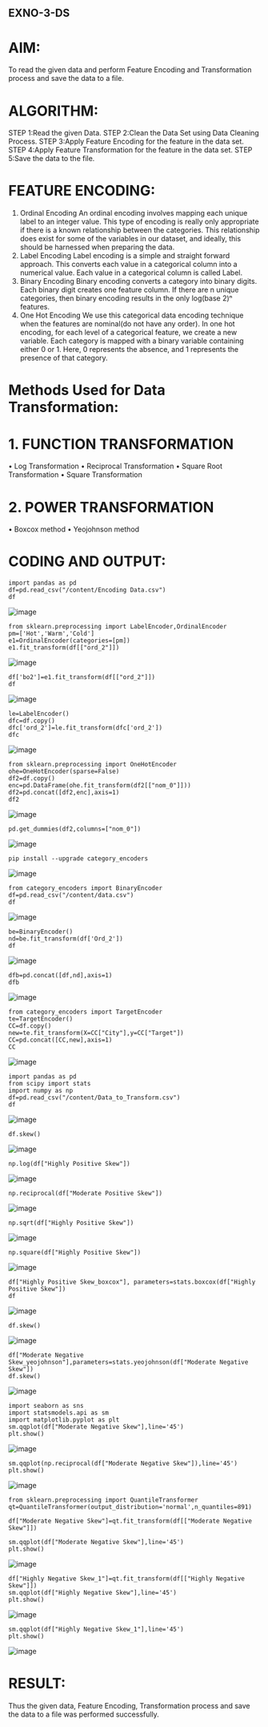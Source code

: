 ## EXNO-3-DS

# AIM:
To read the given data and perform Feature Encoding and Transformation process and save the data to a file.

# ALGORITHM:
STEP 1:Read the given Data.
STEP 2:Clean the Data Set using Data Cleaning Process.
STEP 3:Apply Feature Encoding for the feature in the data set.
STEP 4:Apply Feature Transformation for the feature in the data set.
STEP 5:Save the data to the file.

# FEATURE ENCODING:
1. Ordinal Encoding
An ordinal encoding involves mapping each unique label to an integer value. This type of encoding is really only appropriate if there is a known relationship between the categories. This relationship does exist for some of the variables in our dataset, and ideally, this should be harnessed when preparing the data.
2. Label Encoding
Label encoding is a simple and straight forward approach. This converts each value in a categorical column into a numerical value. Each value in a categorical column is called Label.
3. Binary Encoding
Binary encoding converts a category into binary digits. Each binary digit creates one feature column. If there are n unique categories, then binary encoding results in the only log(base 2)ⁿ features.
4. One Hot Encoding
We use this categorical data encoding technique when the features are nominal(do not have any order). In one hot encoding, for each level of a categorical feature, we create a new variable. Each category is mapped with a binary variable containing either 0 or 1. Here, 0 represents the absence, and 1 represents the presence of that category.

# Methods Used for Data Transformation:
  # 1. FUNCTION TRANSFORMATION
• Log Transformation
• Reciprocal Transformation
• Square Root Transformation
• Square Transformation
  # 2. POWER TRANSFORMATION
• Boxcox method
• Yeojohnson method

# CODING AND OUTPUT:
```
import pandas as pd
df=pd.read_csv("/content/Encoding Data.csv")
df
```
![image](https://github.com/Vanisha0609/EXNO-3-DS/assets/119104009/9e38148f-3b4b-4267-ac89-155114224907)
```
from sklearn.preprocessing import LabelEncoder,OrdinalEncoder
pm=['Hot','Warm','Cold']
e1=OrdinalEncoder(categories=[pm])
e1.fit_transform(df[["ord_2"]])
```
![image](https://github.com/Vanisha0609/EXNO-3-DS/assets/119104009/3ca08fce-b326-4096-b5ea-540df3fa25de)
```
df['bo2']=e1.fit_transform(df[["ord_2"]])
df
```
![image](https://github.com/Vanisha0609/EXNO-3-DS/assets/119104009/0500a478-3e15-4e4b-ae2c-9e57894d362c)

```
le=LabelEncoder()
dfc=df.copy()
dfc['ord_2']=le.fit_transform(dfc['ord_2'])
dfc
```
![image](https://github.com/Vanisha0609/EXNO-3-DS/assets/119104009/89c48d43-d877-4e5a-a4a6-190203afdb06)
```
from sklearn.preprocessing import OneHotEncoder
ohe=OneHotEncoder(sparse=False)
df2=df.copy()
enc=pd.DataFrame(ohe.fit_transform(df2[["nom_0"]]))
df2=pd.concat([df2,enc],axis=1)
df2
```
![image](https://github.com/Vanisha0609/EXNO-3-DS/assets/119104009/851c61c8-6164-4f9d-89cc-2da16de83751)
```
pd.get_dummies(df2,columns=["nom_0"])
```
![image](https://github.com/Vanisha0609/EXNO-3-DS/assets/119104009/f37bceb3-469b-4025-8d61-b7510ce44c44)
```
pip install --upgrade category_encoders
```
![image](https://github.com/Vanisha0609/EXNO-3-DS/assets/119104009/d1c13e8e-5405-45b4-81b0-360b141acb55)
```
from category_encoders import BinaryEncoder
df=pd.read_csv("/content/data.csv")
df
```
![image](https://github.com/Vanisha0609/EXNO-3-DS/assets/119104009/6324c705-4043-4c75-ad7a-350a7af8c913)
```
be=BinaryEncoder()
nd=be.fit_transform(df['Ord_2'])
df
```
![image](https://github.com/Vanisha0609/EXNO-3-DS/assets/119104009/2a4420ca-393c-4db5-b70d-0190aa5d3ed3)
```
dfb=pd.concat([df,nd],axis=1)
dfb
```
![image](https://github.com/Vanisha0609/EXNO-3-DS/assets/119104009/1fb334d7-af88-4985-b8c6-53bd67fdc4ae)
```
from category_encoders import TargetEncoder
te=TargetEncoder()
CC=df.copy()
new=te.fit_transform(X=CC["City"],y=CC["Target"])
CC=pd.concat([CC,new],axis=1)
CC
```
![image](https://github.com/Vanisha0609/EXNO-3-DS/assets/119104009/dc4bbaca-8056-45c1-9467-eae82365c593)
```
import pandas as pd
from scipy import stats
import numpy as np
df=pd.read_csv("/content/Data_to_Transform.csv")
df
```
![image](https://github.com/Vanisha0609/EXNO-3-DS/assets/119104009/c7372cb3-e6f7-4968-9cea-f577dd1579a2)
```
df.skew()
```
![image](https://github.com/Vanisha0609/EXNO-3-DS/assets/119104009/9c11288b-8af9-4743-a61d-5f6a194002ef)
```
np.log(df["Highly Positive Skew"])
```
![image](https://github.com/Vanisha0609/EXNO-3-DS/assets/119104009/b3366acf-8258-4b17-9214-ba7f923051ba)
```
np.reciprocal(df["Moderate Positive Skew"])
```
![image](https://github.com/Vanisha0609/EXNO-3-DS/assets/119104009/eb00508a-b1f9-4246-9f79-1aca5a789934)
```
np.sqrt(df["Highly Positive Skew"])
```
![image](https://github.com/Vanisha0609/EXNO-3-DS/assets/119104009/06ef9046-039c-4f84-84c7-3168a0f8bf99)
```
np.square(df["Highly Positive Skew"])
```
![image](https://github.com/Vanisha0609/EXNO-3-DS/assets/119104009/e689a9a4-a0e7-4d18-9853-e15fd802cbad)
```
df["Highly Positive Skew_boxcox"], parameters=stats.boxcox(df["Highly Positive Skew"])
df
```
![image](https://github.com/Vanisha0609/EXNO-3-DS/assets/119104009/5b7d83ea-b2b5-4578-b5be-c9276349f943)
```
df.skew()
```
![image](https://github.com/Vanisha0609/EXNO-3-DS/assets/119104009/dda47781-24a8-4e67-ae72-bb3a61b516dc)
```
df["Moderate Negative Skew_yeojohnson"],parameters=stats.yeojohnson(df["Moderate Negative Skew"])
df.skew()
```
![image](https://github.com/Vanisha0609/EXNO-3-DS/assets/119104009/859b098a-38ed-4237-9215-630b6197c55a)
```
import seaborn as sns
import statsmodels.api as sm
import matplotlib.pyplot as plt
sm.qqplot(df["Moderate Negative Skew"],line='45')
plt.show()
```
![image](https://github.com/Vanisha0609/EXNO-3-DS/assets/119104009/db9383e3-08e3-4b0d-8cf9-7d730479ba15)
```
sm.qqplot(np.reciprocal(df["Moderate Negative Skew"]),line='45')
plt.show()
```
![image](https://github.com/Vanisha0609/EXNO-3-DS/assets/119104009/35c3c643-d659-45a2-b41c-825f708bb77a)
```
from sklearn.preprocessing import QuantileTransformer
qt=QuantileTransformer(output_distribution='normal',n_quantiles=891)

df["Moderate Negative Skew"]=qt.fit_transform(df[["Moderate Negative Skew"]])

sm.qqplot(df["Moderate Negative Skew"],line='45')
plt.show()
```
![image](https://github.com/Vanisha0609/EXNO-3-DS/assets/119104009/f7660654-7cda-403c-80d2-076de26be3ec)
```
df["Highly Negative Skew_1"]=qt.fit_transform(df[["Highly Negative Skew"]])
sm.qqplot(df["Highly Negative Skew"],line='45')
plt.show()
```
![image](https://github.com/Vanisha0609/EXNO-3-DS/assets/119104009/2a80dd6d-d895-4ff2-bcf2-366cb4a048be)
```
sm.qqplot(df["Highly Negative Skew_1"],line='45')
plt.show()
```
![image](https://github.com/Vanisha0609/EXNO-3-DS/assets/119104009/fa3211cb-c8b8-4b8d-8719-b944a75e3c8d)


# RESULT:
Thus the given data, Feature Encoding, Transformation process and save the data to a file was performed successfully.

       
